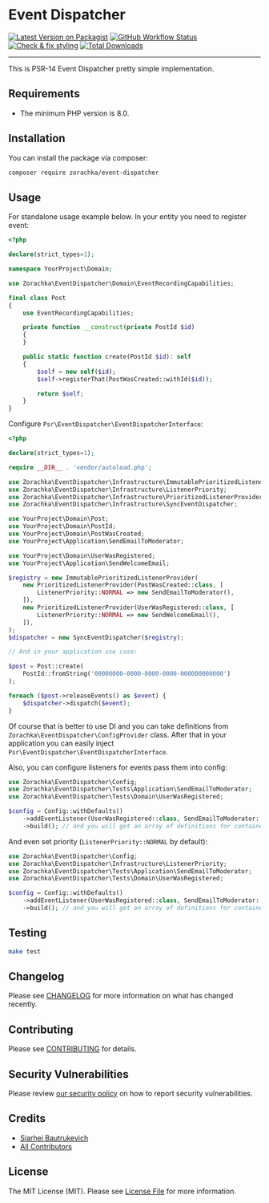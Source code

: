 # Event Dispatcher

[![Latest Version on Packagist](https://img.shields.io/packagist/v/zorachka/event-dispatcher.svg?style=flat-square)](https://packagist.org/packages/zorachka/event-dispatcher)
[![GitHub Workflow Status](https://img.shields.io/github/workflow/status/zorachka/event-dispatcher/run-tests?label=tests)](https://github.com/zorachka/event-dispatcher/actions/workflows/run-tests.yml)
[![Check & fix styling](https://github.com/zorachka/event-dispatcher/workflows/Check%20&%20fix%20styling/badge.svg)](https://github.com/zorachka/event-dispatcher/actions/workflows/php-cs-fixer.yml)
[![Total Downloads](https://img.shields.io/packagist/dt/zorachka/event-dispatcher.svg?style=flat-square)](https://packagist.org/packages/zorachka/event-dispatcher)

---

This is PSR-14 Event Dispatcher pretty simple implementation.

## Requirements

- The minimum PHP version is 8.0.

## Installation

You can install the package via composer:

```bash
composer require zorachka/event-dispatcher
```

## Usage

For standalone usage example below. In your entity you need to register event:

```php
<?php

declare(strict_types=1);

namespace YourProject\Domain;

use Zorachka\EventDispatcher\Domain\EventRecordingCapabilities;

final class Post
{
    use EventRecordingCapabilities;

    private function __construct(private PostId $id)
    {
    }

    public static function create(PostId $id): self
    {
        $self = new self($id);
        $self->registerThat(PostWasCreated::withId($id));

        return $self;
    }
}

```

Configure `Psr\EventDispatcher\EventDispatcherInterface`:

```php
<?php

declare(strict_types=1);

require __DIR__ . 'vendor/autoload.php';

use Zorachka\EventDispatcher\Infrastructure\ImmutablePrioritizedListenerProvider;
use Zorachka\EventDispatcher\Infrastructure\ListenerPriority;
use Zorachka\EventDispatcher\Infrastructure\PrioritizedListenerProvider;
use Zorachka\EventDispatcher\Infrastructure\SyncEventDispatcher;

use YourProject\Domain\Post;
use YourProject\Domain\PostId;
use YourProject\Domain\PostWasCreated;
use YourProject\Application\SendEmailToModerator;

use YourProject\Domain\UserWasRegistered;
use YourProject\Application\SendWelcomeEmail;

$registry = new ImmutablePrioritizedListenerProvider(
    new PrioritizedListenerProvider(PostWasCreated::class, [
        ListenerPriority::NORMAL => new SendEmailToModerator(),
    ]),
    new PrioritizedListenerProvider(UserWasRegistered::class, [
        ListenerPriority::NORMAL => new SendWelcomeEmail(), 
    ]),
);
$dispatcher = new SyncEventDispatcher($registry);

// And in your application use case:

$post = Post::create(
    PostId::fromString('00000000-0000-0000-0000-000000000000')
);

foreach ($post->releaseEvents() as $event) {
    $dispatcher->dispatch($event);
}

```

Of course that is better to use DI and you can take 
definitions from `Zorachka\EventDispatcher\ConfigProvider` class. 
After that in your application you can easily inject `Psr\EventDispatcher\EventDispatcherInterface`.

Also, you can configure listeners for events pass them into config:

```php
use Zorachka\EventDispatcher\Config;
use Zorachka\EventDispatcher\Tests\Application\SendEmailToModerator;
use Zorachka\EventDispatcher\Tests\Domain\UserWasRegistered;

$config = Config::withDefaults()
    ->addEventListener(UserWasRegistered::class, SendEmailToModerator::class)
    ->build(); // and you will get an array of definitions for container

```

And even set priority (`ListenerPriority::NORMAL` by default):

```php
use Zorachka\EventDispatcher\Config;
use Zorachka\EventDispatcher\Infrastructure\ListenerPriority;
use Zorachka\EventDispatcher\Tests\Application\SendEmailToModerator;
use Zorachka\EventDispatcher\Tests\Domain\UserWasRegistered;

$config = Config::withDefaults()
    ->addEventListener(UserWasRegistered::class, SendEmailToModerator::class, ListenerPriority::HIGH)
    ->build(); // and you will get an array of definitions for container

```

## Testing

```bash
make test
```

## Changelog

Please see [CHANGELOG](CHANGELOG.md) for more information on what has changed recently.

## Contributing

Please see [CONTRIBUTING](.github/CONTRIBUTING.md) for details.

## Security Vulnerabilities

Please review [our security policy](../../security/policy) on how to report security vulnerabilities.

## Credits

- [Siarhei Bautrukevich](https://github.com/bautrukevich)
- [All Contributors](../../contributors)

## License

The MIT License (MIT). Please see [License File](LICENSE.md) for more information.
